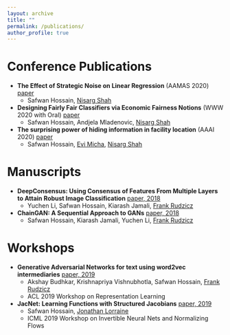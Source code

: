 ```yaml
---
layout: archive
title: ""
permalink: /publications/
author_profile: true
---
```


Conference Publications
=====
* **The Effect of Strategic Noise on Linear Regression** (AAMAS 2020) [paper](https://safwanhossain.github.io/files/equilibria_linreg.pdf)
    * Safwan Hossain, [Nisarg Shah](http://www.cs.toronto.edu/~nisarg/)
* **Designing Fairly Fair Classifiers via Economic Fairness Notions** (WWW 2020 with Oral) [paper](https://safwanhossain.github.io/files/envy_equity.pdf)
    * Safwan Hossain, Andjela Mladenovic, [Nisarg Shah](http://www.cs.toronto.edu/~nisarg/)
* **The surprising power of hiding information in facility location** (AAAI 2020) [paper](https://safwanhossain.github.io/files/hiding.pdf)
    * Safwan Hossain, [Evi Micha](http://www.cs.toronto.edu/~emicha/), [Nisarg Shah](http://www.cs.toronto.edu/~nisarg/)

    
Manuscripts
======
* **DeepConsensus: Using Consensus of Features From Multiple Layers to Attain Robust Image Classification** [paper, 2018](https://arxiv.org/abs/1811.07266)
    * Yuchen Li, Safwan Hossain, Kiarash Jamali, [Frank Rudzicz](http://www.cs.toronto.edu/~frank/)
* **ChainGAN: A Sequential Approach to GANs** [paper, 2018](https://arxiv.org/abs/1811.08081)
    * Safwan Hossain, Kiarash Jamali, Yuchen Li, [Frank Rudzicz](http://www.cs.toronto.edu/~frank/)

Workshops
======
* **Generative Adversarial Networks for text using word2vec intermediaries** [paper, 2019](https://arxiv.org/pdf/1904.02293.pdf)
    * Akshay Budhkar, Krishnapriya Vishnubhotla, Safwan Hossain, [Frank Rudzicz](http://www.cs.toronto.edu/~frank/)
    * ACL 2019 Workshop on Representation Learning
* **JacNet: Learning Functions with Structured Jacobians** [paper, 2019](https://invertibleworkshop.github.io/accepted_papers/pdfs/INNF_2019_paper_10.pdf)
    * Safwan Hossain, [Jonathan Lorraine](https://www.cs.toronto.edu/~lorraine/)
    * ICML 2019 Workshop on Invertible Neural Nets and Normalizing Flows
